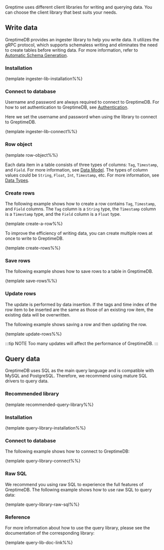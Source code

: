 
Greptime uses different client libraries for writing and querying data.
You can choose the client library that best suits your needs.

## Write data

GreptimeDB provides an ingester library to help you write data.
It utilizes the gRPC protocol,
which supports schemaless writing and eliminates the need to create tables before writing data.
For more information, refer to [Automatic Schema Generation](/user-guide/write-data/overview.md#automatic-schema-generation).

### Installation

{template ingester-lib-installation%%}

### Connect to database

Username and password are always required to connect to GreptimeDB.
For how to set authentication to GreptimeDB, see [Authentication](/user-guide/clients/authentication.md).

Here we set the username and password when using the library to connect to GreptimeDB.

{template ingester-lib-connect%%}

### Row object

{template row-object%%}

Each data item in a table consists of three types of columns: `Tag`, `Timestamp`, and `Field`. For more information, see [Data Model](/user-guide/concepts/data-model.md).
The types of column values could be `String`, `Float`, `Int`, `Timestamp`, etc. For more information, see [Data Types](/reference/data-types.md).

### Create rows

The following example shows how to create a row contains `Tag`, `Timestamp`, and `Field` columns. The `Tag` column is a `String` type, the `Timestamp` column is a `Timestamp` type, and the `Field` column is a `Float` type.

{template create-a-row%%}

To improve the efficiency of writing data, you can create multiple rows at once to write to GreptimeDB.

{template create-rows%%}

### Save rows

The following example shows how to save rows to a table in GreptimeDB.

{template save-rows%%}

### Update rows

<!-- TODO move the introduction to write-data/overview.md -->
The update is performed by data insertion. If the tags and time index of the row item to be inserted are the same as those of an existing row item, the existing data will be overwritten.

The following example shows saving a row and then updating the row.

{template update-rows%%}

:::tip NOTE
Too many updates will affect the performance of GreptimeDB. 
:::

<!-- TODO ### Delete Metrics -->

## Query data

GreptimeDB uses SQL as the main query language and is compatible with MySQL and PostgreSQL.
Therefore, we recommend using mature SQL drivers to query data.

### Recommended library

{template recommended-query-library%%}

### Installation

{template query-library-installation%%}

### Connect to database

The following example shows how to connect to GreptimeDB:

{template query-library-connect%%}

### Raw SQL

We recommend you using raw SQL to experience the full features of GreptimeDB.
The following example shows how to use raw SQL to query data:

{template query-library-raw-sql%%}

### Reference

For more information about how to use the query library, please see the documentation of the corresponding library:

{template query-lib-doc-link%%}
